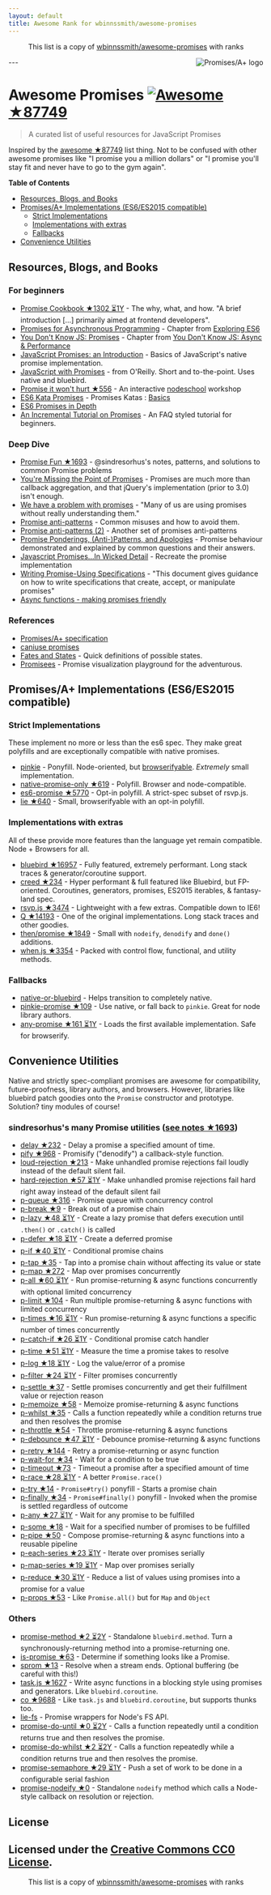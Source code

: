 ```yaml
---
layout: default
title: Awesome Rank for wbinnssmith/awesome-promises
---
```


<p align="center">
	This list is a copy of <a href="https://github.com/wbinnssmith/awesome-promises">wbinnssmith/awesome-promises</a> with ranks
</p>
---
<a href="https://promisesaplus.com/">
    <img src="https://promisesaplus.com/assets/logo-small.png" alt="Promises/A+ logo" align="right" />
</a>

# Awesome Promises [![Awesome](https://cdn.rawgit.com/sindresorhus/awesome/d7305f38d29fed78fa85652e3a63e154dd8e8829/media/badge.svg) ★87749](https://github.com/sindresorhus/awesome)

> A curated list of useful resources for JavaScript Promises

Inspired by the [awesome ★87749](https://github.com/sindresorhus/awesome) list thing. Not to be confused with other awesome promises like "I promise you a million dollars" or "I promise you'll stay fit and never have to go to the gym again".

**Table of Contents**

- [Resources, Blogs, and Books](#resources-blogs-and-books)
- [Promises/A+ Implementations (ES6/ES2015 compatible)](#promisesa-implementations-es6es2015-compatible)
  - [Strict Implementations](#strict-implementations)
  - [Implementations with extras](#implementations-with-extras)
  - [Fallbacks](#fallbacks)
- [Convenience Utilities](#convenience-utilities)

## Resources, Blogs, and Books

### For beginners
* [Promise Cookbook ★1302 ⏳1Y](https://github.com/mattdesl/promise-cookbook) - The why, what, and how. "A brief introduction [...] primarily aimed at frontend developers".
* [Promises for Asynchronous Programming](http://exploringjs.com/es6/ch_promises.html) - Chapter from [Exploring ES6](http://exploringjs.com/)
* [You Don't Know JS: Promises](https://github.com/getify/You-Dont-Know-JS/blob/master/async%20&%20performance/ch3.md) - Chapter from [You Don't Know JS: Async & Performance](https://github.com/getify/You-Dont-Know-JS/tree/master/async%20%26%20performance)
* [JavaScript Promises: an Introduction](https://developers.google.com/web/fundamentals/getting-started/primers/promises) - Basics of JavaScript's native promise implementation.
* [JavaScript with Promises](http://shop.oreilly.com/product/0636920032151.do) - from O'Reilly. Short and to-the-point. Uses native and bluebird.
* [Promise it won't hurt ★556](https://github.com/stevekane/promise-it-wont-hurt) - An interactive [nodeschool](https://nodeschool.io/) workshop
* [ES6 Kata Promises](http://es6katas.org/) - Promises Katas : [Basics](http://tddbin.com/#?kata=es6/language/promise/basics)
* [ES6 Promises in Depth](https://ponyfoo.com/articles/es6-promises-in-depth)
* [An Incremental Tutorial on Promises](http://www.sohamkamani.com/blog/2016/08/28/incremenal-tutorial-to-promises/) - An FAQ styled tutorial for beginners.

### Deep Dive
* [Promise Fun ★1693](https://github.com/sindresorhus/promise-fun) - @sindresorhus's notes, patterns, and solutions to common Promise problems
* [You're Missing the Point of Promises](https://blog.domenic.me/youre-missing-the-point-of-promises/) - Promises are much more than callback aggregation, and that jQuery's implementation (prior to 3.0) isn't enough.
* [We have a problem with promises](https://pouchdb.com/2015/05/18/we-have-a-problem-with-promises.html) - "Many of us are using promises without really understanding them."
* [Promise anti-patterns](https://github.com/petkaantonov/bluebird/wiki/Promise-anti-patterns) - Common misuses and how to avoid them.
* [Promise anti-patterns (2)](http://taoofcode.net/promise-anti-patterns/) - Another set of promises anti-patterns
* [Promise Ponderings, (Anti-)Patterns, and Apologies](https://sdgluck.github.io/2015/08/24/promise-ponderings-patterns-apologies/) - Promise behaviour demonstrated and explained by common questions and their answers.
* [Javascript Promises...In Wicked Detail](http://www.mattgreer.org/articles/promises-in-wicked-detail/) - Recreate the promise implementation
* [Writing Promise-Using Specifications](https://www.w3.org/2001/tag/doc/promises-guide) - "This document gives guidance on how to write specifications that create, accept, or manipulate promises"
* [Async functions - making promises friendly](https://developers.google.com/web/fundamentals/getting-started/primers/async-functions)

### References
* [Promises/A+ specification](https://promisesaplus.com/)
* [caniuse promises](http://caniuse.com/#feat=promises)
* [Fates and States](https://github.com/domenic/promises-unwrapping/blob/master/docs/states-and-fates.md) - Quick definitions of possible states.
* [Promisees](https://bevacqua.github.io/promisees/) - Promise visualization playground for the adventurous.

## Promises/A+ Implementations (ES6/ES2015 compatible)

### Strict Implementations
These implement no more or less than the es6 spec. They make great polyfills and are exceptionally compatible with native promises.

* [pinkie](https://github.com/floatdrop/pinkie) - Ponyfill. Node-oriented, but [browserifyable](https://github.com/substack/node-browserify). *Extremely* small implementation.
* [native-promise-only ★619](https://github.com/getify/native-promise-only) - Polyfill. Browser and node-compatible.
* [es6-promise ★5770](https://github.com/stefanpenner/es6-promise) - Opt-in polyfill. A strict-spec subset of rsvp.js.
* [lie ★640](https://github.com/calvinmetcalf/lie) - Small, browserifyable with an opt-in polyfill.

### Implementations with extras
All of these provide more features than the language yet remain compatible. Node + Browsers for all.

* [bluebird ★16957](https://github.com/petkaantonov/bluebird) - Fully featured, extremely performant. Long stack traces & generator/coroutine support.
* [creed ★234](https://github.com/briancavalier/creed) - Hyper performant & full featured like Bluebird, but FP-oriented. Coroutines, generators, promises, ES2015 iterables, & fantasy-land spec.
* [rsvp.js ★3474](https://github.com/tildeio/rsvp.js) - Lightweight with a few extras. Compatible down to IE6!
* [Q ★14193](https://github.com/kriskowal/q) - One of the original implementations. Long stack traces and other goodies.
* [then/promise ★1849](https://github.com/then/promise) - Small with `nodeify`, `denodify` and `done()` additions.
* [when.js ★3354](https://github.com/cujojs/when) - Packed with control flow, functional, and utility methods.


### Fallbacks
* [native-or-bluebird](https://www.npmjs.com/package/native-or-bluebird) - Helps transition to completely native.
* [pinkie-promise ★109](https://github.com/floatdrop/pinkie-promise) - Use native, or fall back to `pinkie`. Great for node library authors.
* [any-promise ★161 ⏳1Y](https://github.com/kevinbeaty/any-promise) - Loads the first available implementation. Safe for browserify.

## Convenience Utilities
Native and strictly spec-compliant promises are awesome for compatibility, future-proofness, library authors, and browsers. However, libraries like bluebird patch goodies onto the `Promise` constructor and prototype. Solution? tiny modules of course!

### sindresorhus's many Promise utilities ([see notes ★1693](https://github.com/sindresorhus/promise-fun))
* [delay ★232](https://github.com/sindresorhus/delay) - Delay a promise a specified amount of time.
* [pify ★968](https://github.com/sindresorhus/pify) - Promisify ("denodify") a callback-style function.
* [loud-rejection ★213](https://github.com/sindresorhus/loud-rejection) - Make unhandled promise rejections fail loudly instead of the default silent fail.
* [hard-rejection ★57 ⏳1Y](https://github.com/sindresorhus/hard-rejection) - Make unhandled promise rejections fail hard right away instead of the default silent fail
* [p-queue ★316](https://github.com/sindresorhus/p-queue) - Promise queue with concurrency control
* [p-break ★9](https://github.com/sindresorhus/p-break) - Break out of a promise chain
* [p-lazy ★48 ⏳1Y](https://github.com/sindresorhus/p-lazy) - Create a lazy promise that defers execution until `.then()` or `.catch()` is called
* [p-defer ★18 ⏳1Y](https://github.com/sindresorhus/p-defer) - Create a deferred promise
* [p-if ★40 ⏳1Y](https://github.com/sindresorhus/p-if) - Conditional promise chains
* [p-tap ★35](https://github.com/sindresorhus/p-tap) - Tap into a promise chain without affecting its value or state
* [p-map ★272](https://github.com/sindresorhus/p-map) - Map over promises concurrently
* [p-all ★60 ⏳1Y](https://github.com/sindresorhus/p-all) - Run promise-returning & async functions concurrently with optional limited concurrency
* [p-limit ★104](https://github.com/sindresorhus/p-limit) - Run multiple promise-returning & async functions with limited concurrency
* [p-times ★16 ⏳1Y](https://github.com/sindresorhus/p-times) - Run promise-returning & async functions a specific number of times concurrently
* [p-catch-if ★26 ⏳1Y](https://github.com/sindresorhus/p-catch-if) - Conditional promise catch handler
* [p-time ★51 ⏳1Y](https://github.com/sindresorhus/p-time) - Measure the time a promise takes to resolve
* [p-log ★18 ⏳1Y](https://github.com/sindresorhus/p-log) - Log the value/error of a promise
* [p-filter ★24 ⏳1Y](https://github.com/sindresorhus/p-filter) - Filter promises concurrently
* [p-settle ★37](https://github.com/sindresorhus/p-settle) - Settle promises concurrently and get their fulfillment value or rejection reason
* [p-memoize ★58](https://github.com/sindresorhus/p-memoize) - Memoize promise-returning & async functions
* [p-whilst ★35](https://github.com/sindresorhus/p-whilst) - Calls a function repeatedly while a condition returns true and then resolves the promise
* [p-throttle ★54](https://github.com/sindresorhus/p-throttle) - Throttle promise-returning & async functions
* [p-debounce ★47 ⏳1Y](https://github.com/sindresorhus/p-debounce) - Debounce promise-returning & async functions
* [p-retry ★144](https://github.com/sindresorhus/p-retry) - Retry a promise-returning or async function
* [p-wait-for ★34](https://github.com/sindresorhus/p-wait-for) - Wait for a condition to be true
* [p-timeout ★73](https://github.com/sindresorhus/p-timeout) - Timeout a promise after a specified amount of time
* [p-race ★28 ⏳1Y](https://github.com/sindresorhus/p-race) - A better `Promise.race()`
* [p-try ★14](https://github.com/sindresorhus/p-try) - `Promise#try()` ponyfill - Starts a promise chain
* [p-finally ★34](https://github.com/sindresorhus/p-finally) - `Promise#finally()` ponyfill - Invoked when the promise is settled regardless of outcome
* [p-any ★27 ⏳1Y](https://github.com/sindresorhus/p-any) - Wait for any promise to be fulfilled
* [p-some ★18](https://github.com/sindresorhus/p-some) - Wait for a specified number of promises to be fulfilled
* [p-pipe ★50](https://github.com/sindresorhus/p-pipe) - Compose promise-returning & async functions into a reusable pipeline
* [p-each-series ★23 ⏳1Y](https://github.com/sindresorhus/p-each-series) - Iterate over promises serially
* [p-map-series ★19 ⏳1Y](https://github.com/sindresorhus/p-map-series) - Map over promises serially
* [p-reduce ★30 ⏳1Y](https://github.com/sindresorhus/p-reduce) - Reduce a list of values using promises into a promise for a value
* [p-props ★53](https://github.com/sindresorhus/p-props) - Like `Promise.all()` but for `Map` and `Object`

### Others
* [promise-method ★2 ⏳2Y](https://github.com/wbinnssmith/promise-method) - Standalone `bluebird.method`. Turn a synchronously-returning method into a promise-returning one.
* [is-promise ★63](https://github.com/then/is-promise) - Determine if something looks like a Promise.
* [sprom ★13](https://github.com/then/sprom) - Resolve when a stream ends. Optional buffering (be careful with this!)
* [task.js ★1627](https://github.com/mozilla/task.js) - Write async functions in a blocking style using promises and generators. Like `bluebird.coroutine`.
* [co ★9688](https://github.com/tj/co) - Like `task.js` and `bluebird.coroutine`, but supports thunks too.
* [lie-fs](https://www.npmjs.com/package/lie-fs) - Promise wrappers for Node's FS API.
* [promise-do-until ★0 ⏳2Y](https://github.com/busterc/promise-do-until) - Calls a function repeatedly until a condition returns true and then resolves the promise.
* [promise-do-whilst ★2 ⏳2Y](https://github.com/busterc/promise-do-whilst) - Calls a function repeatedly while a condition returns true and then resolves the promise.
* [promise-semaphore ★29 ⏳1Y](https://github.com/samccone/promise-semaphore) - Push a set of work to be done in a configurable serial fashion
* [promise-nodeify ★0](https://github.com/kevinoid/promise-nodeify) - Standalone `nodeify` method which calls a Node-style callback on resolution or rejection.

## License
Licensed under the [Creative Commons CC0 License](https://creativecommons.org/publicdomain/zero/1.0/).
---
<p align="center">
	This list is a copy of <a href="https://github.com/wbinnssmith/awesome-promises">wbinnssmith/awesome-promises</a> with ranks
</p>
